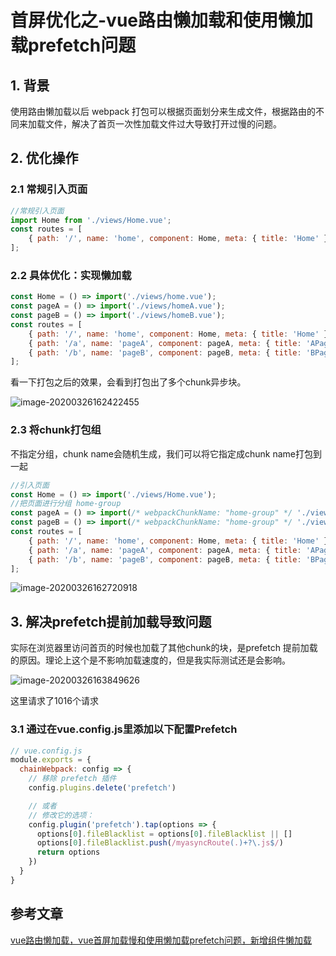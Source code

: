 # 首屏优化之-vue路由懒加载和使用懒加载prefetch问题

## 1. 背景

使用路由懒加载以后 webpack 打包可以根据页面划分来生成文件，根据路由的不同来加载文件，解决了首页一次性加载文件过大导致打开过慢的问题。

## 2. 优化操作

### 2.1 常规引入页面

```js
//常规引入页面
import Home from './views/Home.vue';
const routes = [
    { path: '/', name: 'home', component: Home, meta: { title: 'Home' } },
];
```

### 2.2 具体优化：实现懒加载

```jsx
const Home = () => import('./views/home.vue');
const pageA = () => import('./views/homeA.vue');
const pageB = () => import('./views/homeB.vue');
const routes = [
    { path: '/', name: 'home', component: Home, meta: { title: 'Home' } },
    { path: '/a', name: 'pageA', component: pageA, meta: { title: 'APage' } },
    { path: '/b', name: 'pageB', component: pageB, meta: { title: 'BPage' } }
];
```

看一下打包之后的效果，会看到打包出了多个chunk异步块。

![image-20200326162422455](https://cdn.jsdelivr.net/gh/MrJackC/PicGoImages/other/202410131243534.png)

### 2.3 将chunk打包组

不指定分组，chunk name会随机生成，我们可以将它指定成chunk name打包到一起

```js
//引入页面
const Home = () => import('./views/Home.vue');
//把页面进行分组 home-group
const pageA = () => import(/* webpackChunkName: "home-group" */ './views/homeA.vue');
const pageB = () => import(/* webpackChunkName: "home-group" */ './views/homeB.vue');
const routes = [
    { path: '/', name: 'home', component: Home, meta: { title: 'Home' } },
    { path: '/a', name: 'pageA', component: pageA, meta: { title: 'APage' } },
    { path: '/b', name: 'pageB', component: pageB, meta: { title: 'BPage' } }
];
```

![image-20200326162720918](https://cdn.jsdelivr.net/gh/MrJackC/PicGoImages/other/202410131243576.png)

## 3. 解决prefetch提前加载导致问题

实际在浏览器里访问首页的时候也加载了其他chunk的块，是prefetch 提前加载的原因。理论上这个是不影响加载速度的，但是我实际测试还是会影响。

![image-20200326163849626](https://cdn.jsdelivr.net/gh/MrJackC/PicGoImages/other/202410131243615.png)

这里请求了1016个请求

### 3.1 通过在vue.config.js里添加以下配置Prefetch

```jsx
// vue.config.js
module.exports = {
  chainWebpack: config => {
    // 移除 prefetch 插件
    config.plugins.delete('prefetch')

    // 或者
    // 修改它的选项：
    config.plugin('prefetch').tap(options => {
      options[0].fileBlacklist = options[0].fileBlacklist || []
      options[0].fileBlacklist.push(/myasyncRoute(.)+?\.js$/)
      return options
    })
  }
}
```

## 参考文章

[vue路由懒加载，vue首屏加载慢和使用懒加载prefetch问题，新增组件懒加载](https://www.jianshu.com/p/45fe75d059e2)

